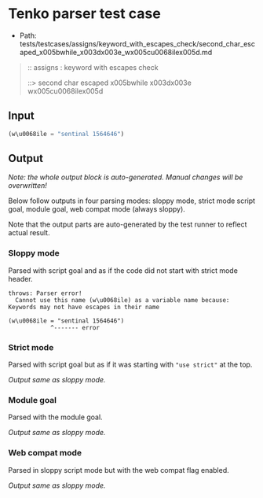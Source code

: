 # Tenko parser test case

- Path: tests/testcases/assigns/keyword_with_escapes_check/second_char_escaped_x005bwhile_x003dx003e_wx005cu0068ilex005d.md

> :: assigns : keyword with escapes check
>
> ::> second char escaped x005bwhile x003dx003e wx005cu0068ilex005d

## Input

`````js
(w\u0068ile = "sentinal 1564646")
`````

## Output

_Note: the whole output block is auto-generated. Manual changes will be overwritten!_

Below follow outputs in four parsing modes: sloppy mode, strict mode script goal, module goal, web compat mode (always sloppy).

Note that the output parts are auto-generated by the test runner to reflect actual result.

### Sloppy mode

Parsed with script goal and as if the code did not start with strict mode header.

`````
throws: Parser error!
  Cannot use this name (w\u0068ile) as a variable name because: Keywords may not have escapes in their name

(w\u0068ile = "sentinal 1564646")
            ^------- error
`````

### Strict mode

Parsed with script goal but as if it was starting with `"use strict"` at the top.

_Output same as sloppy mode._

### Module goal

Parsed with the module goal.

_Output same as sloppy mode._

### Web compat mode

Parsed in sloppy script mode but with the web compat flag enabled.

_Output same as sloppy mode._

